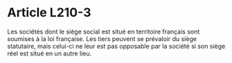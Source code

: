 # Article L210-3

Les sociétés dont le siège social est situé en territoire français sont soumises à la loi française.   Les tiers peuvent se prévaloir du siège statutaire, mais celui-ci ne leur est pas opposable par la société si son siège réel est situé en un autre lieu.
